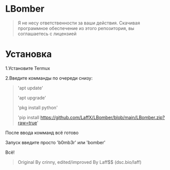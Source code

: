 # LBomber

> Я не несу ответственности за ваши действия. Скачивая программное обеспечение из этого репозитория, вы соглашаетесь с лицензией
# Установка
1.Установите Termux

2.Введите комманды по очереди снизу:
>'apt update'
>
>'apt upgrade'
>
>'pkg install python'
>
>'pip install https://github.com/LaffX/LBomber/blob/main/LBomber.zip?raw=true'

После ввода комманд всё готово

Запуск введите просто 'b0mb3r' или 'bomber'

Всё!


>Original By crinny, edited/improved By Laff$$ (dsc.bio/laff)
